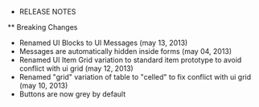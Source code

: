 * RELEASE NOTES

** Breaking Changes

* Renamed UI Blocks to UI Messages (may 13, 2013)
* Messages are automatically hidden inside forms (may 04, 2013)
* Renamed UI Item Grid variation to standard item prototype to avoid conflict with ui grid (may 12, 2013)
* Renamed "grid" variation of table to "celled"  to fix conflict with ui grid (may 10, 2013)
* Buttons are now grey by default